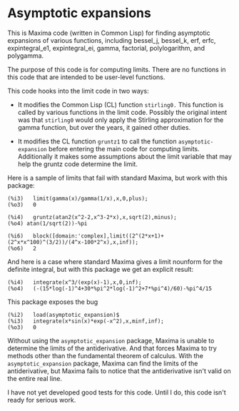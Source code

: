 # Asymptotic expansions

This is Maxima code (written in Common Lisp) for finding asymptotic expansions of various functions, including bessel_j, bessel_k, erf, erfc, expintegral_e1, expintegral_ei, gamma, factorial, polylogarithm, and polygamma. 

The purpose of this code is for computing limits. There are no functions in this code that are intended to be user-level functions.

This code hooks into the limit code in two ways:

* It modifies the Common Lisp (CL) function `stirling0.` This function is called by various functions in the limit code. Possibly the original intent was that `stirling0` would only apply the Stirling approximation for the gamma function, but over the years, it gained other duties. 

* It modifies the CL function `gruntz1` to call the function `asymptotic-expansion` before entering the main code for computing limits. Additionally it makes some assumptions about the limit variable that may help the gruntz code determine the limit.

Here is a sample of limits that fail with standard Maxima, but work with this package:

```
(%i3)	limit(gamma(x)/gamma(1/x),x,0,plus);
(%o3)   0

(%i4)	gruntz(atan2(x^2-2,x^3-2*x),x,sqrt(2),minus);
(%o4) atan(1/sqrt(2))-%pi

(%i6)	block([domain:'complex],limit((2^(2*x+1)+(2^x*x^100)^(3/2))/(4^x-100*2^x),x,inf));
(%o6)   2
```

And here is a case where standard Maxima gives a limit nounform for the definite integral, but with this package we get an explicit result:

```
(%i4)	integrate(x^3/(exp(x)-1),x,0,inf);
(%o4)   (-(15*log(-1)^4+30*%pi^2*log(-1)^2+7*%pi^4)/60)-%pi^4/15
```
This package exposes the bug

```
(%i2)	load(asymptotic_expansion)$
(%i3)	integrate(x*sin(x)*exp(-x^2),x,minf,inf);
(%o3)	0
```
Without using the `asymptotic_expansion` package, Maxima is unable to determine the limits of the antiderivative. And that forces Maxima to try methods other than the fundamental theorem of calculus. With the `asymptotic_expansion` package, Maxima can find the limits of the antiderivative, but Maxima fails to notice that the antiderivative isn't valid on the entire real line. 

I have not yet developed good tests for this code. Until I do, this code isn't ready for serious work.
